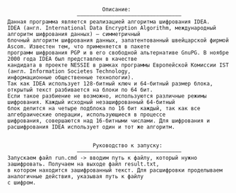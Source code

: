        		                      Описание:
                          —————————————————————————————————
	Данная программа является реализацией алгоритма шифрования IDEA.
	IDEA (англ. International Data Encryption Algorithm, международный алгоритм шифрования данных) — симметричный
	блочный алгоритм шифрования данных, запатентованный швейцарской фирмой Ascom. Известен тем, что применяется в пакете
	программ шифрования PGP и в его свободной альтернативе GnuPG. В ноябре 2000 года IDEA был представлен в качестве
	кандидата в проекте NESSIE в рамках программы Европейской Комиссии IST (англ. Information Societes Technology,
	информационные общественные технологии).
	Так как IDEA использует 128-битный ключ и 64-битный размер блока, открытый текст разбивается на блоки по 64 бит. 
	Если такое разбиение не возможно, используются различные режимы шифрования. Каждый исходный незашифрованный 64-битный 
	блок делится на четыре подблока по 16 бит каждый, так как все алгебраические операции, использующиеся в процессе 
	шифрования, совершаются над 16-битными числами. Для шифрования и расшифрования IDEA использует один и тот же алгоритм.
	
	
		                       Руководство к запуску:
                          —————————————————————————————————
	Запускаем файл run.cmd -> вводим путь к файлу, который нужно зашифровать. Получаем на выходе файл result.txt,
	в котором находится зашифрованный текст. Для расшифровки проделываем аналогичные действия, указывая путь к файлу	
	с шифром.
